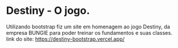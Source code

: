 # Destiny - O jogo.

Utilizando bootstrap fiz um site em homenagem ao jogo Destiny, da empresa BUNGIE para poder treinar os fundamentos e suas classes. <br/>
link do site: https://destiny-bootstrap.vercel.app/
